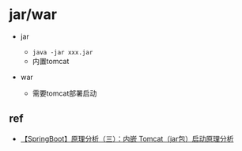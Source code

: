 
# jar/war

+ jar
    + `java -jar xxx.jar`
    + 内置tomcat

+ war
    + 需要tomcat部署启动

## ref
+ [【SpringBoot】原理分析（三）：内嵌 Tomcat（jar包）启动原理分析](https://blog.csdn.net/weixin_43935927/article/details/111062009)

